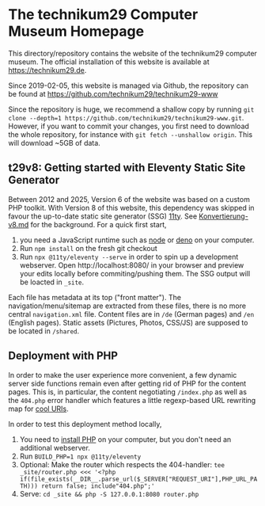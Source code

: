 The technikum29 Computer Museum Homepage
========================================

This directory/repository contains the website of the technikum29 computer
museum. The official installation of this website is available at
https://technikum29.de. 

Since 2019-02-05, this website is managed via Github, the repository can be
found at https://github.com/technikum29/technikum29-www

Since the repository is huge, we recommend a shallow copy by running
`git clone --depth=1 https://github.com/technikum29/technikum29-www.git`.
However, if you want to commit your changes, you first need to download
the whole repository, for instance with `git fetch --unshallow origin`.
This will download ~5GB of data.

t29v8: Getting started with Eleventy Static Site Generator
----------------------------------------------------------

Between 2012 and 2025, Version 6 of the website was based on a custom PHP
toolkit. With Version 8 of this website, this dependency was skipped in
favour the up-to-date static site generator (SSG) [11ty](https://www.11ty.dev/).
See [Konvertierung-v8.md](KONVERTIERUNG-v8.md) for the background.
For a quick first start,

1. you need a JavaScript runtime such as
   [node](https://nodejs.org/en/download) or [deno](https://deno.com/) on
   your computer.
2. Run `npm install` on the fresh git checkout
3. Run `npx @11ty/eleventy --serve` in order to spin up a development webserver.
   Open http://localhost:8080/ in your browser and preview your edits locally
   before commiting/pushing them. The SSG output will be loacted in `_site`.

Each file has metadata at its top ("front matter"). The navigation/menu/sitemap
are extracted from these files, there is no more central `navigation.xml` file.
Content files are in `/de` (German pages) and `/en` (English pages). Static
assets (Pictures, Photos, CSS/JS) are supposed to be located in `/shared`.

Deployment with PHP
-------------------

In order to make the user experience more convenient, a few dynamic server
side functions remain even after getting rid of PHP for the content pages. This
is, in particular, the content negotiating `/index.php` as well as the `404.php`
error handler which features a little regexp-based URL rewriting map for
[cool URIs](https://www.w3.org/Provider/Style/URI).

In order to test this deployment method locally,

1. You need to [install PHP](https://www.php.net/downloads.php) on your computer,
   but you don't need an additional webserver.
1. Run `BUILD_PHP=1 npx @11ty/eleventy`
3. Optional: Make the router which respects the 404-handler: `tee _site/router.php <<< '<?php if(file_exists(__DIR__.parse_url($_SERVER["REQUEST_URI"],PHP_URL_PATH))) return false; include"404.php";'`
4. Serve: `cd _site && php -S 127.0.0.1:8080 router.php`

